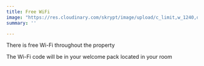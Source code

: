 ```yaml
---
title: Free WiFi
image: "https://res.cloudinary.com/skrypt/image/upload/c_limit,w_1240,dpr_auto,f_auto/v1583867273/chrinas/Wifi_bfeb1o.webp"
summary: ''

---
```

There is free Wi-Fi throughout the property

The Wi-Fi code will be in your welcome pack located in your room